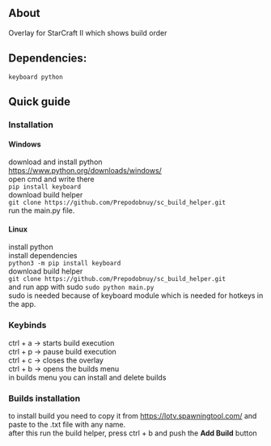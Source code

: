 ## About

Overlay for StarCraft II which shows build order  

## Dependencies:
```keyboard python```

## Quick guide  
### Installation
#### Windows
download and install python  
https://www.python.org/downloads/windows/  
open cmd and write there  
```pip install keyboard```  
download build helper  
```git clone https://github.com/Prepodobnuy/sc_build_helper.git```  
run the main.py file.
#### Linux
install python  
install dependencies  
```python3 -m pip install keyboard```   
download build helper  
```git clone https://github.com/Prepodobnuy/sc_build_helper.git```  
and run app with sudo
```sudo python main.py```  
sudo is needed because of keyboard module which is needed for hotkeys in the app.
### Keybinds
ctrl + a -> starts build execution  
ctrl + p -> pause build execution  
ctrl + c -> closes the overlay  
ctrl + b -> opens the builds menu  
in builds menu you can install and delete builds
### Builds installation
to install build you need to copy it from https://lotv.spawningtool.com/ and paste to the .txt file with any name.  
after this run the build helper, press ctrl + b and push the **Add Build** button
